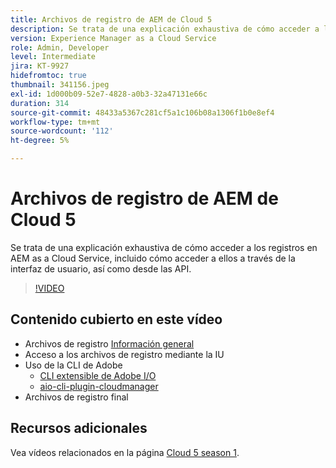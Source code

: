 ```yaml
---
title: Archivos de registro de AEM de Cloud 5
description: Se trata de una explicación exhaustiva de cómo acceder a los registros en AEM as a Cloud Service, incluido cómo acceder a ellos a través de la interfaz de usuario, así como desde las API.
version: Experience Manager as a Cloud Service
role: Admin, Developer
level: Intermediate
jira: KT-9927
hidefromtoc: true
thumbnail: 341156.jpeg
exl-id: 1d000b09-52e7-4828-a0b3-32a47131e66c
duration: 314
source-git-commit: 48433a5367c281cf5a1c106b08a1306f1b0e8ef4
workflow-type: tm+mt
source-wordcount: '112'
ht-degree: 5%

---
```


# Archivos de registro de AEM de Cloud 5

Se trata de una explicación exhaustiva de cómo acceder a los registros en AEM as a Cloud Service, incluido cómo acceder a ellos a través de la interfaz de usuario, así como desde las API.

>[!VIDEO](https://video.tv.adobe.com/v/341156?quality=12&learn=on)

## Contenido cubierto en este vídeo

+ Archivos de registro [Información general](https://experienceleague.adobe.com/docs/experience-manager-learn/cloud-service/debugging/debugging-aem-as-a-cloud-service/logs.html?lang=es)
+ Acceso a los archivos de registro mediante la IU
+ Uso de la CLI de Adobe
   + [CLI extensible de Adobe I/O](https://github.com/adobe/aio-cli)
   + [aio-cli-plugin-cloudmanager](https://github.com/adobe/aio-cli-plugin-cloudmanager/blob/main/README.md)
+ Archivos de registro final

## Recursos adicionales

Vea vídeos relacionados en la página [Cloud 5 season 1](cloud5-season-1.md).
